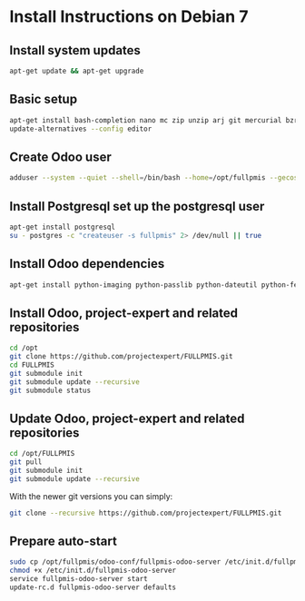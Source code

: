 Install Instructions on Debian 7
================================

Install system updates
----------------------
```bash
apt-get update && apt-get upgrade
```

Basic setup
-----------
```bash
apt-get install bash-completion nano mc zip unzip arj git mercurial bzr locate
update-alternatives --config editor
```

Create Odoo user
----------------
```bash
adduser --system --quiet --shell=/bin/bash --home=/opt/fullpmis --gecos 'fullpmis' --group fullpmis
```

Install Postgresql set up the postgresql user
--------------------------------------------
```bash
apt-get install postgresql
su - postgres -c "createuser -s fullpmis" 2> /dev/null || true
```

Install Odoo dependencies
-------------------------
```bash
apt-get install python-imaging python-passlib python-dateutil python-feedparser python-gdata python-ldap python-libxslt1 python-lxml python-mako python-openid python-psycopg2 python-pybabel python-pychart python-pydot python-pyparsing python-reportlab python-simplejson python-tz python-vatnumber python-vobject python-webdav python-werkzeug python-xlwt python-yaml python-zsi python-docutils python-psutil wget python-unittest2 python-mock python-jinja2 python-dev libpq-dev poppler-utils python-pdftools antiword ca-certificates python-six binutils cpp cpp-4.7 gcc-4.7 libgmp10 libgomp1 libitm1 libmpc2 libmpfr4 libquadmath0 python-crypto python-egenix-mxtools python-httplib2 python-keyring python-launchpadlib python-lazr.restfulclient python-lazr.uri python-oauth python-wadllib python-xdg python-zope.interface python-beautifulsoup python-decorator python-requests python-pypdf python-bs4 python-unidecode
```

Install Odoo, project-expert and related repositories
-----------------------------------------------------
```bash
cd /opt
git clone https://github.com/projectexpert/FULLPMIS.git
cd FULLPMIS
git submodule init
git submodule update --recursive
git submodule status
```

Update Odoo, project-expert and related repositories
----------------------------------------------------
```bash
cd /opt/FULLPMIS
git pull
git submodule init
git submodule update --recursive
```

With the newer git versions you can simply:
```bash
git clone --recursive https://github.com/projectexpert/FULLPMIS.git
```

Prepare auto-start
------------------
```bash
sudo cp /opt/fullpmis/odoo-conf/fullpmis-odoo-server /etc/init.d/fullpmis-odoo-server
chmod +x /etc/init.d/fullpmis-odoo-server
service fullpmis-odoo-server start
update-rc.d fullpmis-odoo-server defaults

